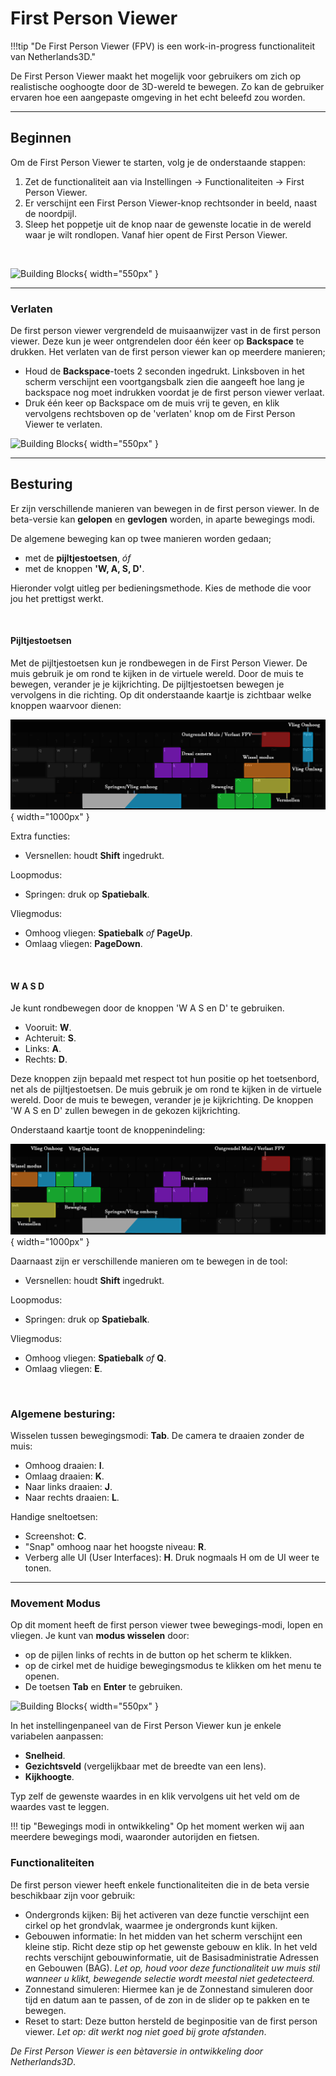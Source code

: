 # First Person Viewer


!!!tip "De First Person Viewer (FPV) is een work-in-progress functionaliteit van Netherlands3D."

De First Person Viewer maakt het mogelijk voor gebruikers om zich op realistische ooghoogte door de 3D-wereld te bewegen. Zo kan de gebruiker ervaren hoe een aangepaste omgeving in het echt beleefd zou worden.


---
## Beginnen
Om de First Person Viewer te starten, volg je de onderstaande stappen:

1. Zet de functionaliteit aan via Instellingen → Functionaliteiten → First Person Viewer.
2. Er verschijnt een First Person Viewer-knop rechtsonder in beeld, naast de noordpijl.
3. Sleep het poppetje uit de knop naar de gewenste locatie in de wereld waar je wilt rondlopen. Vanaf hier opent de First Person Viewer.

<br>

![Building Blocks](../handleiding/video/fpv_start_drag.gif){ width="550px" }  


---

### Verlaten
De first person viewer vergrendeld de muisaanwijzer vast in de first person viewer. Deze kun je weer ontgrendelen door één keer op **Backspace** te drukken.
Het verlaten van de first person viewer kan op meerdere manieren;

- Houd de **Backspace**-toets 2 seconden ingedrukt. Linksboven in het scherm verschijnt een voortgangsbalk zien die aangeeft hoe lang je backspace nog moet indrukken voordat je de first person viewer verlaat.
- Druk één keer op Backspace om de muis vrij te geven, en klik vervolgens rechtsboven op de 'verlaten' knop om de First Person Viewer te verlaten. 

![Building Blocks](../handleiding/video/fpv_verlaten.gif){ width="550px" }  


---

## Besturing
Er zijn verschillende manieren van bewegen in de first person viewer. 
In de beta-versie kan **gelopen** en **gevlogen** worden, in aparte bewegings modi.

De algemene beweging kan op twee manieren worden gedaan;

- met de **pijltjestoetsen**, *óf* 
- met de knoppen **'W, A, S, D'**.

Hieronder volgt uitleg per bedieningsmethode. Kies de methode die voor jou het prettigst werkt.

<br>

#### Pijltjestoetsen
Met de pijltjestoetsen kun je rondbewegen in de First Person Viewer. De muis gebruik je om rond te kijken in de virtuele wereld. Door de muis te bewegen, verander je je kijkrichting. De pijltjestoetsen bewegen je vervolgens in die richting.
Op dit onderstaande kaartje is zichtbaar welke knoppen waarvoor dienen:

![Building Blocks](../handleiding/imgs/FPV_buttonmappingPijlen.png){ width="1000px" }  

Extra functies:

- Versnellen: houdt **Shift** ingedrukt.

Loopmodus:

- Springen: druk op **Spatiebalk**.

Vliegmodus:

- Omhoog vliegen: **Spatiebalk** *of* **PageUp**.
- Omlaag vliegen: **PageDown**.

<br>

#### W A S D
Je kunt rondbewegen door de knoppen 'W A S en D' te gebruiken. 

- Vooruit: **W**.
- Achteruit: **S**.
- Links: **A**.
- Rechts: **D**.

Deze knoppen zijn bepaald met respect tot hun positie op het toetsenbord, net als de pijltjestoetsen. 
De muis gebruik je om rond te kijken in de virtuele wereld. Door de muis te bewegen, verander je je kijkrichting. De knoppen 'W A S en D' zullen bewegen in de gekozen kijkrichting.

Onderstaand kaartje toont de knoppenindeling:

![Building Blocks](../handleiding/imgs/FPV_buttonmappingWASD.png){ width="1000px" }  

Daarnaast zijn er verschillende manieren om te bewegen in de tool:

- Versnellen: houdt **Shift** ingedrukt.

Loopmodus:

- Springen: druk op **Spatiebalk**.

Vliegmodus:

- Omhoog vliegen: **Spatiebalk** *of* **Q**.
- Omlaag vliegen: **E**.

<br>

### Algemene besturing:
Wisselen tussen bewegingsmodi: **Tab**.
De camera te draaien zonder de muis: 

- Omhoog draaien: **I**.
- Omlaag draaien: **K**.
- Naar links draaien: **J**.
- Naar rechts draaien: **L**.

Handige sneltoetsen:

- Screenshot: **C**.
- "Snap" omhoog naar het hoogste niveau: **R**.
- Verberg alle UI (User Interfaces): **H**. Druk nogmaals H om de UI weer te tonen.

---

### Movement Modus
Op dit moment heeft de first person viewer twee bewegings-modi, lopen en vliegen.
Je kunt van **modus wisselen** door:

- op de pijlen links of rechts in de button op het scherm te klikken.
- op de cirkel met de huidige bewegingsmodus te klikken om het menu te openen.
- De toetsen **Tab** en **Enter** te gebruiken.

![Building Blocks](../handleiding/video/fpv_moduswissel.gif){ width="550px" }  


In het instellingenpaneel van de First Person Viewer kun je enkele variabelen aanpassen:
- **Snelheid**.
- **Gezichtsveld** (vergelijkbaar met de breedte van een lens).
- **Kijkhoogte**.

Typ zelf de gewenste waardes in en klik vervolgens uit het veld om de waardes vast te leggen.

!!! tip "Bewegings modi in ontwikkeling"
	Op het moment werken wij aan meerdere bewegings modi, waaronder autorijden en fietsen.

### Functionaliteiten
De first person viewer heeft enkele functionaliteiten die in de beta versie beschikbaar zijn voor gebruik:

- Ondergronds kijken:
Bij het activeren van deze functie verschijnt een cirkel op het grondvlak, waarmee je ondergronds kunt kijken.
- Gebouwen informatie:
In het midden van het scherm verschijnt een kleine stip. Richt deze stip op het gewenste gebouw en klik. In het veld rechts verschijnt gebouwinformatie, uit de Basisadministratie Adressen en Gebouwen (BAG). *Let op, houd voor deze functionaliteit uw muis stil wanneer u klikt, bewegende selectie wordt meestal niet gedetecteerd.*
- Zonnestand simuleren: 
Hiermee kan je de Zonnestand simuleren door tijd en datum aan te passen, of de zon in de slider op te pakken en te bewegen.
- Reset to start: Deze button hersteld de beginpositie van de first person viewer. *Let op: dit werkt nog niet goed bij grote afstanden*.

*De First Person Viewer is een bètaversie in ontwikkeling door Netherlands3D*.

